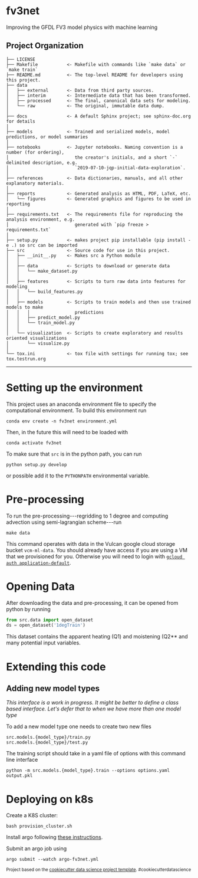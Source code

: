 fv3net
==============================

Improving the GFDL FV3 model physics with machine learning

Project Organization
------------

    ├── LICENSE
    ├── Makefile           <- Makefile with commands like `make data` or `make train`
    ├── README.md          <- The top-level README for developers using this project.
    ├── data
    │   ├── external       <- Data from third party sources.
    │   ├── interim        <- Intermediate data that has been transformed.
    │   ├── processed      <- The final, canonical data sets for modeling.
    │   └── raw            <- The original, immutable data dump.
    │
    ├── docs               <- A default Sphinx project; see sphinx-doc.org for details
    │
    ├── models             <- Trained and serialized models, model predictions, or model summaries
    │
    ├── notebooks          <- Jupyter notebooks. Naming convention is a number (for ordering),
    │                         the creator's initials, and a short `-` delimited description, e.g.
    │                         `2019-07-10-jqp-initial-data-exploration`.
    │
    ├── references         <- Data dictionaries, manuals, and all other explanatory materials.
    │
    ├── reports            <- Generated analysis as HTML, PDF, LaTeX, etc.
    │   └── figures        <- Generated graphics and figures to be used in reporting
    │
    ├── requirements.txt   <- The requirements file for reproducing the analysis environment, e.g.
    │                         generated with `pip freeze > requirements.txt`
    │
    ├── setup.py           <- makes project pip installable (pip install -e .) so src can be imported
    ├── src                <- Source code for use in this project.
    │   ├── __init__.py    <- Makes src a Python module
    │   │
    │   ├── data           <- Scripts to download or generate data
    │   │   └── make_dataset.py
    │   │
    │   ├── features       <- Scripts to turn raw data into features for modeling
    │   │   └── build_features.py
    │   │
    │   ├── models         <- Scripts to train models and then use trained models to make
    │   │   │                 predictions
    │   │   ├── predict_model.py
    │   │   └── train_model.py
    │   │
    │   └── visualization  <- Scripts to create exploratory and results oriented visualizations
    │       └── visualize.py
    │
    └── tox.ini            <- tox file with settings for running tox; see tox.testrun.org


--------

# Setting up the environment

This project uses an anaconda environment file to specify the computational environment. To build this environment run
	
    conda env create -n fv3net environment.yml

Then, in the future this will need to be loaded with
	
    conda activate fv3net


To make sure that `src` is in the python path, you can run

    python setup.py develop

or possible add it to the `PYTHONPATH` environmental variable.

# Pre-processing

To run the pre-processing---regridding to 1 degree and computing advection
using semi-lagrangian scheme---run 
	
    make data

This command operates with data in the Vulcan google cloud storage bucket
`vcm-ml-data`. You should already have access if you are using a VM that we
provisioned for you. Otherwise you will need to login with [`gcloud auth
application-default`](https://cloud.google.com/sdk/gcloud/reference/auth/application-default/).

# Opening Data

After downloading the data and pre-processing, it can be opened from python
by running
```python
from src.data import open_dataset
ds = open_dataset('1degTrain')
```
This dataset contains the apparent heating (Q1) and moistening (Q2** and many potential input variables.

# Extending this code

## Adding new model types

*This interface is a work in progress. It might be better to define a class
based interface. Let's defer that to when we have more than one model type*

To add a new model type one needs to create two new files
```
src.models.{model_type}/train.py
src.models.{model_type}/test.py
```

The training script should take in a yaml file of options with this command line interface
```
python -m src.models.{model_type}.train --options options.yaml output.pkl
```

# Deploying on k8s


Create a K8S cluster:

    bash provision_cluster.sh

Install argo following [these instructions](https://github.com/argoproj/argo/blob/master/demo.md).

Submit an argo job using

    argo submit --watch argo-fv3net.yml



<p><small>Project based on the <a target="_blank" href="https://drivendata.github.io/cookiecutter-data-science/">cookiecutter data science project template</a>. #cookiecutterdatascience</small></p>
